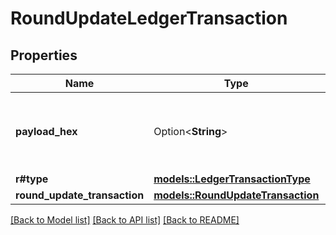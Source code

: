 # RoundUpdateLedgerTransaction

## Properties

Name | Type | Description | Notes
------------ | ------------- | ------------- | -------------
**payload_hex** | Option<**String**> | The hex-encoded full ledger transaction payload. Only returned if enabled in TransactionFormatOptions on your request. | [optional]
**r#type** | [**models::LedgerTransactionType**](LedgerTransactionType.md) |  | 
**round_update_transaction** | [**models::RoundUpdateTransaction**](RoundUpdateTransaction.md) |  | 

[[Back to Model list]](../README.md#documentation-for-models) [[Back to API list]](../README.md#documentation-for-api-endpoints) [[Back to README]](../README.md)


